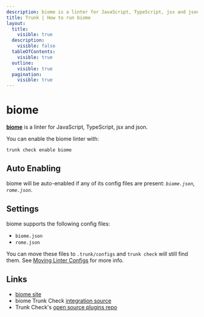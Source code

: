 ```yaml
---
description: biome is a linter for JavaScript, TypeScript, jsx and json
title: Trunk | How to run biome
layout:
  title:
    visible: true
  description:
    visible: false
  tableOfContents:
    visible: true
  outline:
    visible: true
  pagination:
    visible: true
---
```


# biome

[**biome**](https://biomejs.dev/) is a linter for JavaScript, TypeScript, jsx and json.

You can enable the biome linter with:

```shell
trunk check enable biome
```

## Auto Enabling

biome will be auto-enabled if any of its config files are present: *`biome.json`, `rome.json`*.

## Settings

biome supports the following config files:
* `biome.json`
* `rome.json`

You can move these files to `.trunk/configs` and `trunk check` will still find them. See [Moving Linter Configs](..#moving-linter-configs) for more info.




## Links

- [biome site](https://biomejs.dev/)
- biome Trunk Check [integration source](https://github.com/trunk-io/plugins/tree/main/linters/biome)
- Trunk Check's [open source plugins repo](https://github.com/trunk-io/plugins/tree/main)
